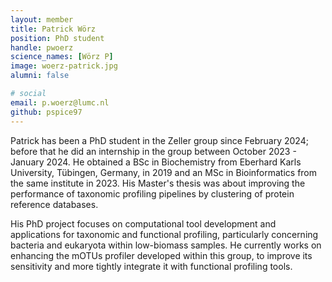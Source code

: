 ```yaml
---
layout: member
title: Patrick Wörz
position: PhD student
handle: pwoerz
science_names: [Wörz P]
image: woerz-patrick.jpg
alumni: false

# social
email: p.woerz@lumc.nl
github: pspice97
---
```


Patrick has been a PhD student in the Zeller group since February 2024; before that he did an internship in the group between October 2023 - January 2024. He obtained a BSc in Biochemistry from Eberhard Karls University, Tübingen, Germany, in 2019 and an MSc in Bioinformatics from the same institute in 2023. His Master's thesis was about improving the performance of taxonomic profiling pipelines by clustering of protein reference databases.

His PhD project  focuses on computational tool development and applications for taxonomic and functional profiling, particularly concerning bacteria and eukaryota within low-biomass samples. He currently works on enhancing the mOTUs profiler developed within this group, to improve its sensitivity and more tightly integrate it with functional profiling tools.
